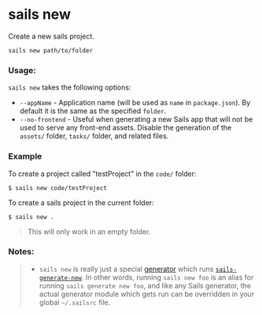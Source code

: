# sails new

Create a new sails project.

```usage
sails new path/to/folder
```

### Usage:

`sails new` takes the following options:

  * `--appName` - Application name (will be used as `name` in `package.json`). By default it is the same as the specified `folder`.
  * `--no-frontend` - Useful when generating a new Sails app that will not be used to serve any front-end assets.  Disable the generation of the `assets/` folder, `tasks/` folder, and related files.


### Example

To create a project called "testProject" in the `code/` folder:

```text
$ sails new code/testProject
```

To create a sails project in the current folder:

```text
$ sails new .
```
> This will only work in an empty folder.

### Notes:
> + `sails new` is really just a special [generator](http://sailsjs.com/documentation/concepts/extending-sails/Generators) which runs [`sails-generate-new`](http://github.com/balderdashy/sails-generate-new).  In other words, running `sails new foo` is an alias for running `sails generate new foo`, and like any Sails generator, the actual generator module which gets run can be overridden in your global `~/.sailsrc` file.


<docmeta name="displayName" value="sails new">
<docmeta name="pageType" value="command">
